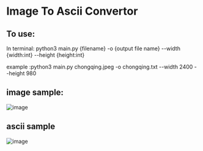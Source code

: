 # Image To Ascii Convertor

## To use: 
In terminal: python3 main.py {filename} -o {output file name} --width {width:int} --height {height:int}

example :python3 main.py chongqing.jpeg -o chongqing.txt --width 2400 --height 980

## image sample:
![image](https://user-images.githubusercontent.com/77389522/183317237-3b2e209b-004c-415a-953c-ea39bd53db85.png)


## ascii sample
![image](https://user-images.githubusercontent.com/77389522/183317202-1f98dbba-f6d0-4e30-8c9d-9eb67ebe3888.png)

